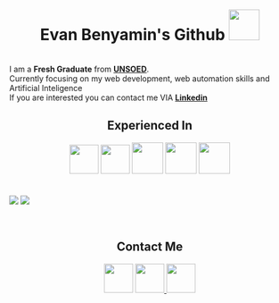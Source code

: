 <h1 align=center>Evan Benyamin's Github <img width = "55px" src = "https://github.com/user-attachments/assets/7fc8a7ed-e45a-4905-8397-b972f5334f87"/> </h1>
 <br>
I am a <b>Fresh Graduate</b> from <a href = "https://www.unsoed.ac.id"><b>UNSOED</b></a>.
<br>Currently focusing on my web development, web automation skills and Artificial Inteligence<br>
If you are interested you can contact me VIA <a href = "https://www.linkedin.com/in/evan-benyamin"><b>Linkedin</b></a>
</div>
<div id="experience" align="center">
   <h2> Experienced In </h2> 
   <img width ="52px" src = "https://github.com/user-attachments/assets/b54e7f58-bc17-4ecc-aca0-790fc8c8280b"/> 
   <img width ="52px" src = "https://github.com/user-attachments/assets/864941d3-b8e8-4e0f-b649-3ad03fc50b9e"/>
   <img width ="56px" src = "https://github.com/user-attachments/assets/6e9b3d85-026b-442b-bd23-251ec65b092d"/>
   <img width ="56px" src = "https://github.com/user-attachments/assets/36123ba7-17c8-4506-b1bc-2c7e071bc5f7"/>
   <img width ="56px" src = "https://github.com/user-attachments/assets/efd86969-b30a-49dd-86af-c6c494656b19"/>
</div> 

<br>
<br> 

<div id = "cards">
   <a href="https://github.com/EvanBenyamin"></a>
   <img align = "center" src="https://github-readme-stats.vercel.app/api/top-langs/?username=EvanBenyamin&layout=donut-vertical&theme=merko"/>
   <img align = "center" src="https://github-readme-stats-eight-theta.vercel.app/api?username=EvanBenyamin&show_icons=true&theme=onedark&include_all_commits=true&count_private=true"/>
</div>

<br>
<br> 

<div id="social" align="center">
   <h2> Contact Me </h2> 
   <a href = "https://www.linkedin.com/in/evan-benyamin"> <img width ="52px" src ="https://github.com/user-attachments/assets/ca466415-e4a8-4a4f-b3c8-1387cca82f55"/></a>
   <a href = "https://www.instagram.com/evantobing09"> <img width ="52px" src ="https://github.com/user-attachments/assets/9b6f9b7a-2bf3-476b-9e34-583b08614819"/> 
   </a>
   <a href = "mailto:evanbenyamin@gmail.com"><img width ="52px" src ="https://github.com/user-attachments/assets/95c6c093-2966-48a7-ba66-2282d28b6e20"/></a>
 









